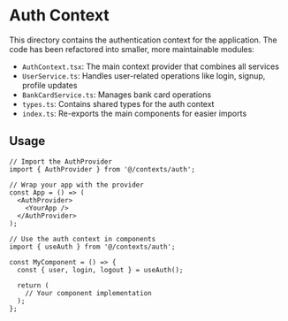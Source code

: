 
# Auth Context

This directory contains the authentication context for the application. The code has been refactored into smaller, more maintainable modules:

- `AuthContext.tsx`: The main context provider that combines all services
- `UserService.ts`: Handles user-related operations like login, signup, profile updates
- `BankCardService.ts`: Manages bank card operations
- `types.ts`: Contains shared types for the auth context
- `index.ts`: Re-exports the main components for easier imports

## Usage

```tsx
// Import the AuthProvider
import { AuthProvider } from '@/contexts/auth';

// Wrap your app with the provider
const App = () => (
  <AuthProvider>
    <YourApp />
  </AuthProvider>
);

// Use the auth context in components
import { useAuth } from '@/contexts/auth';

const MyComponent = () => {
  const { user, login, logout } = useAuth();
  
  return (
    // Your component implementation
  );
};
```
